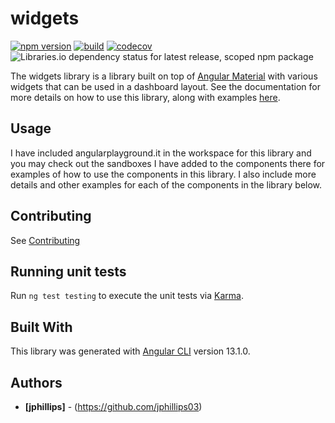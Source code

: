 # widgets

[![npm version](https://badge.fury.io/js/@ngx-material-dashboard%2Fwidgets.svg)](https://badge.fury.io/js/@ngx-material-dashboard%2Fwidgets)
[![build](https://github.com/ngx-material-dashboard/ngx-material-dashboard/actions/workflows/build.yml/badge.svg)](https://github.com/ngx-material-dashboard/ngx-material-dashboard/actions/workflows/build.yml)
[![codecov](https://codecov.io/gh/ngx-material-dashboard/ngx-material-dashboard/branch/main/graph/badge.svg?flag=widgets)](https://app.codecov.io/gh/ngx-material-dashboard/ngx-material-dashboard/tree/main/projects/widgets)
![Libraries.io dependency status for latest release, scoped npm package](https://img.shields.io/librariesio/release/npm/@ngx-material-dashboard/widgets)

The widgets library is a library built on top of [Angular Material](https://material.angular.io/) with various widgets that can be used in a dashboard layout. See the documentation for more details on how to use this library, along with examples [here](https://ngx-material-dashboard.github.io/ngx-material-dashboard/widgets).

## Usage

I have included angularplayground.it in the workspace for this library and you
may check out the sandboxes I have added to the components there for examples
of how to use the components in this library. I also include more details and
other examples for each of the components in the library below.

## Contributing

See [Contributing](https://github.com/ngx-material-dashboard/ngx-material-dashboard/blob/main/CONTRIBUTING.md)

## Running unit tests

Run `ng test testing` to execute the unit tests via
[Karma](https://karma-runner.github.io).

## Built With

This library was generated with [Angular CLI](https://github.com/angular/angular-cli)
version 13.1.0.

## Authors

* **[jphillips]** - (https://github.com/jphillips03)
